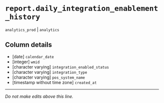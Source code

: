 # `report.daily_integration_enablement_history`
`analytics_prod` | `analytics`

## Column details
* [date]      `calendar_date`
* [integer]   `wmid`
* [character varying] `integration_enabled_status`
* [character varying] `integration_type`
* [character varying] `pos_system_name`
* [timestamp without time zone] `created_at`

-------------------------------------------------------------------------------
*Do not make edits above this line.*
